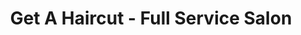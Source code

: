---
title: "Get A Haircut - Full Service Salon"
url: /la-verne/get-a-haircut-full-service-salon/
shop: Friseur
---